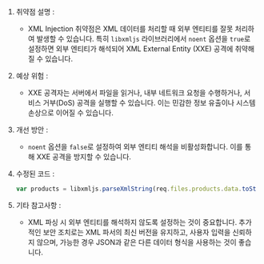 1. 취약점 설명 :
   - XML Injection 취약점은 XML 데이터를 처리할 때 외부 엔티티를 잘못 처리하여 발생할 수 있습니다. 특히 `libxmljs` 라이브러리에서 `noent` 옵션을 `true`로 설정하면 외부 엔티티가 해석되어 XML External Entity (XXE) 공격에 취약해질 수 있습니다.

2. 예상 위험 :
   - XXE 공격자는 서버에서 파일을 읽거나, 내부 네트워크 요청을 수행하거나, 서비스 거부(DoS) 공격을 실행할 수 있습니다. 이는 민감한 정보 유출이나 시스템 손상으로 이어질 수 있습니다.

3. 개선 방안 :
   - `noent` 옵션을 `false`로 설정하여 외부 엔티티 해석을 비활성화합니다. 이를 통해 XXE 공격을 방지할 수 있습니다.

4. 수정된 코드 :
   ```javascript
   var products = libxmljs.parseXmlString(req.files.products.data.toString('utf8'), {noent: false, noblanks: true})
   ```

5. 기타 참고사항 :
   - XML 파싱 시 외부 엔티티를 해석하지 않도록 설정하는 것이 중요합니다. 추가적인 보안 조치로는 XML 파서의 최신 버전을 유지하고, 사용자 입력을 신뢰하지 않으며, 가능한 경우 JSON과 같은 다른 데이터 형식을 사용하는 것이 좋습니다.